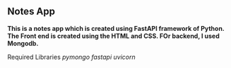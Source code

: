 ## Notes App

**This is a notes app which is created using FastAPI framework of Python. The Front end is created using the HTML and CSS. FOr backend, I used Mongodb.**

Required Libraries
*pymongo*
*fastapi*
*uvicorn*
